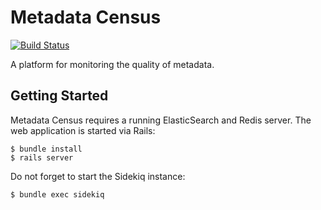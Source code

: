# Metadata Census

[![Build Status](https://travis-ci.org/platzhirsch/metadata-census.png)](http://travis-ci.org/platzhirsch/metadata-census)

A platform for monitoring the quality of metadata.

## Getting Started

Metadata Census requires a running ElasticSearch and Redis server. The web application is started via Rails:

```
$ bundle install
$ rails server
```

Do not forget to start the Sidekiq instance:

```
$ bundle exec sidekiq
```
